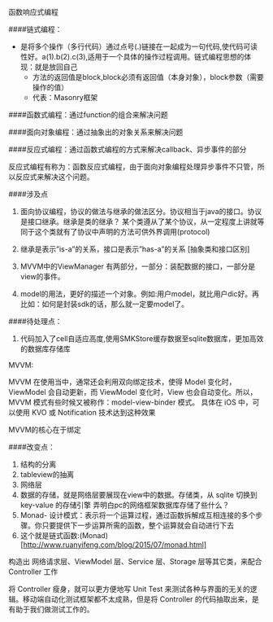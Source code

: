 函数响应式编程

####链式编程：
* 是将多个操作（多行代码）通过点号(.)链接在一起成为一句代码,使代码可读性好。a(1).b(2).c(3),适用于一个具体的操作过程调用。链式编程思想的体现：就是放回自己
	* 方法的返回值是block,block必须有返回值（本身对象），block参数（需要操作的值）
	* 代表：Masonry框架


####函数式编程：通过function的组合来解决问题

####面向对象编程：通过抽象出的对象关系来解决问题

####反应式编程：通过函数式编程的方式来解决callback、异步事件的部分

反应式编程有称为：函数反应式编程，由于面向对象编程处理异步事件不只管，所以反应式来解决这个问题。


####涉及点
1. 面向协议编程，协议的做法与继承的做法区分。协议相当于java的接口。协议是接口继承。继承是类的继承？
	某个类遵从了某个协议，从一定程度上讲就等同于这个类就有了协议中声明的方法可供外界调用(protocol)
2. 继承是表示”is-a”的关系，接口是表示”has-a”的关系 [抽象类和接口区别]

3. MVVM中的ViewManager 有两部分，一部分：装配数据的接口，一部分是view的事件。
4. model的用法，更好的描述一个对象。例如:用户model，就比用户dic好。再比如：如何是封装sdk的话，那么就一定要model了。

####待处理点：
1. 代码加入了cell自适应高度,使用SMKStore缓存数据至sqlite数据库，更加高效的数据库存储库






MVVM:

MVVM 在使用当中，通常还会利用双向绑定技术，使得 Model 变化时，ViewModel 会自动更新，而 ViewModel 变化时，View 也会自动变化。所以，MVVM 模式有些时候又被称作：model-view-binder 模式。
具体在 iOS 中，可以使用 KVO 或 Notification 技术达到这种效果

MVVM的核心在于绑定

####改变点：
1. 结构的分离
2. tableview的抽离
3. 网络层
4. 数据的存储，就是网络层要展现在view中的数据。存储类，从 sqlite 切换到 key-value 的存储引擎 弄明白pc的网络框架数据库存储了些什么？
5. Monad- 设计模式：表示将一个运算过程，通过函数拆解成互相连接的多个步骤。你只要提供下一步运算所需的函数，整个运算就会自动进行下去
6. 这个就是链式函数:(Monad)[http://www.ruanyifeng.com/blog/2015/07/monad.html]



构造出 网络请求层、ViewModel 层、Service 层、Storage 层等其它类，来配合 Controller 工作

将 Controller 瘦身，就可以更方便地写 Unit Test 来测试各种与界面的无关的逻辑。移动端自动化测试框架都不太成熟，但是将 Controller 的代码抽取出来，是有助于我们做测试工作的。
